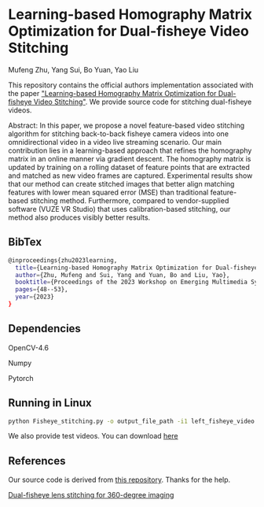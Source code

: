 # Learning-based Homography Matrix Optimization for Dual-fisheye Video Stitching
Mufeng Zhu, Yang Sui, Bo Yuan, Yao Liu

This repository contains the official authors implementation associated with the paper ["Learning-based Homography Matrix Optimization for Dual-fisheye Video Stitching"](https://dl.acm.org/doi/abs/10.1145/3609395.3610600). We provide source code for stitching dual-fisheye videos.

Abstract: In this paper, we propose a novel feature-based video stitching algorithm for stitching back-to-back fisheye camera videos into one omnidirectional video in a video live streaming scenario. Our main contribution lies in a learning-based approach that refines the homography matrix in an online manner via gradient descent. The homography matrix is updated by training on a rolling dataset of feature points that are extracted and matched as new video frames are captured. Experimental results show that our method can create stitched images that better align matching features with lower mean squared error (MSE) than traditional feature-based stitching method. Furthermore, compared to vendor-supplied software (VUZE VR Studio) that uses calibration-based stitching, our method also produces visibly better results.
## BibTex
```bash
@inproceedings{zhu2023learning,
  title={Learning-based Homography Matrix Optimization for Dual-fisheye Video Stitching},
  author={Zhu, Mufeng and Sui, Yang and Yuan, Bo and Liu, Yao},
  booktitle={Proceedings of the 2023 Workshop on Emerging Multimedia Systems},
  pages={48--53},
  year={2023}
}
```
## Dependencies
OpenCV-4.6

Numpy

Pytorch

## Running in Linux
```bash
python Fisheye_stitching.py -o output_file_path -i1 left_fisheye_video -i2 right_fisheye_video -f FOV
```

We also provide test videos. You can download [here](https://rutgers.box.com/s/dwntpeyww3umugrtty138sk53gf1dzobhttps://drive.google.com/drive/u/0/folders/1GeUMMLfAjMSx9PY3jvAlSngmlrBlSwko)

## References
Our source code is derived from [this repository](https://github.com/cynricfu/dual-fisheye-video-stitching). Thanks for the help.

[Dual-fisheye lens stitching for 360-degree imaging](https://arxiv.org/pdf/1708.08988.pdf)
